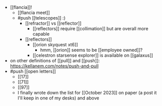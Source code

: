 - [[flancia]]!
  - [[flancia meet]]
  - #push [[telescopes]] :)
      - [[refractor]] vs [[reflector]]
        - [[reflectors]] require [[collimation]] but are overall more capable
      - [[reflectors]]
        - [[orion skyquest xt6]]
          - hmm, [[orion]] seems to be [[employee owned]]?
        - [[celestron starsense explorer]] is available on [[galaxus]]
- on other definitions of [[pull]] and [[push]]: https://kellanem.com/notes/push-and-pull
- #push [[open letters]]
  - [[17]]
  - [[71]]
  - [[97]]
  - I finally wrote down the list for [[October 2023]] on paper (a post it I'll keep in one of my desks) and above

